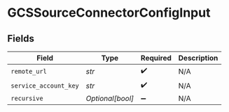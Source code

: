 # GCSSourceConnectorConfigInput


## Fields

| Field                 | Type                  | Required              | Description           |
| --------------------- | --------------------- | --------------------- | --------------------- |
| `remote_url`          | *str*                 | :heavy_check_mark:    | N/A                   |
| `service_account_key` | *str*                 | :heavy_check_mark:    | N/A                   |
| `recursive`           | *Optional[bool]*      | :heavy_minus_sign:    | N/A                   |